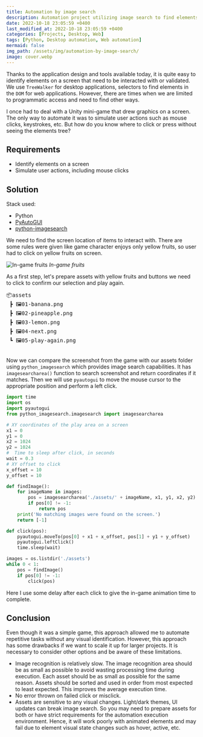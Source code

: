 ```yaml
---
title: Automation by image search
description: Automation project utilizing image search to find elements to interact with.
date: 2022-10-18 23:05:59 +0400
last_modified_at: 2022-10-18 23:05:59 +0400
categories: [Projects, Desktop, Web]
tags: [Python, Desktop automation, Web automation]
mermaid: false
img_path: /assets/img/automation-by-image-search/
image: cover.webp
---
```


Thanks to the application design and tools available today, it is quite easy to identify elements on a screen that need to be interacted with or validated. We use `TreeWalker` for desktop applications, selectors to find elements in the `DOM` for web applications. However, there are times when we are limited to programmatic access and need to find other ways.

I once had to deal with a Unity mini-game that drew graphics on a screen. The only way to automate it was to simulate user actions such as mouse clicks, keystrokes, etc. But how do you know where to click or press without seeing the elements tree?

## Requirements
- Identify elements on a screen
- Simulate user actions, including mouse clicks

## Solution
Stack used:
- Python
- [PyAutoGUI](https://pypi.org/project/PyAutoGUI/)
- [python-imagesearch](https://pypi.org/project/python-imagesearch/)

We need to find the screen location of items to interact with. There are some rules were given like game character enjoys only yellow fruits, so user had to click on yellow fruits on screen.

![In-game fruits](in-game-fruits.webp)
_In-game fruits_

As a first step, let's prepare assets with yellow fruits and buttons we need to click to confirm our selection and play again.

<pre>
📦assets
 ┣ 🖼️01-banana.png
 ┣ 🖼️02-pineapple.png
 ┣ 🖼️03-lemon.png
 ┣ 🖼️04-next.png
 ┗ 🖼️05-play-again.png
 </pre>

Now we can compare the screenshot from the game with our assets folder using `python_imagesearch` which provides image search capabilities. It has `imagesearcharea()` function to search screenshot and return coordinates if it matches. Then we will use `pyautogui` to move the mouse cursor to the appropriate position and perform a left click.

```python
import time
import os
import pyautogui
from python_imagesearch.imagesearch import imagesearcharea

# XY coordinates of the play area on a screen
x1 = 0
y1 = 0
x2 = 1024
y2 = 1024
#  Time to sleep after click, in seconds
wait = 0.3
# XY offset to click
x_offset = 10
y_offset = 10

def findImage():
    for imageName in images:
        pos = imagesearcharea('./assets/' + imageName, x1, y1, x2, y2)
        if pos[0] != -1:
            return pos
    print('No matching images were found on the screen.')
    return [-1]

def click(pos):
    pyautogui.moveTo(pos[0] + x1 + x_offset, pos[1] + y1 + y_offset)
    pyautogui.leftClick()
    time.sleep(wait)

images = os.listdir('./assets')
while 0 < 1:
    pos = findImage()
    if pos[0] != -1:
        click(pos)
```

Here I use some delay after each click to give the in-game animation time to complete.

## Conclusion
Even though it was a simple game, this approach allowed me to automate repetitive tasks without any visual identification. However, this approach has some drawbacks if we want to scale it up for larger projects. It is necessary to consider other options and be aware of these limitations.

- Image recognition is relatively slow. The image recognition area should be as small as possible to avoid wasting processing time during execution. Each asset should be as small as possible for the same reason. Assets should be sorted and used in order from most expected to least expected. This improves the average execution time.
- No error thrown on failed click or misclick.
- Assets are sensitive to any visual changes. Light/dark themes, UI updates can break image search. So you may need to prepare assets for both or have strict requirements for the automation execution environment. Hence, it will work poorly with animated elements and may fail due to element visual state changes such as hover, active, etc.